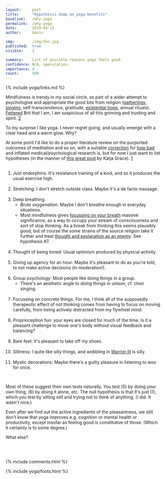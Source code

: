 ```yaml
---
layout:     post
title:      "Hypothesis dump on yoga benefits"
baselink:   /why-yoga
permalink:  /why-yoga
date:       2019-04-13
author:     Gavin

img:        /img/don.jpg
published:  true
visible:    1

summary:    List of possible reasons yoga feels good.
confidence: N/A, speculation.
importance: 4
count:      500
---
```


{%  include yoga/links.md     %}

Mindfulness is trendy in my social circle, as part of a wider attempt to psychologise and appropriate the good bits from religion (<a href="{{solstice}}">gatherings, singing</a>, self-transcendence, gratitude, <a href="{{xhope}}">existential hope</a>, annual rituals). <a href="{{fett}}">Fettered</a> Brit that I am, I am suspicious of all this grinning and trusting and spirit. <a href="#fn:2" id="fnref:2">2</a>

To my surprise I like yoga. I never regret going, and usually emerge with a clear head and a warm glow. Why?

At some point I'd like to do a proper literature review on the purported outcomes of meditation and so on, with a suitable <a href="{{edlin}}">correction</a> for <a href="{{ioan}}">how bad</a> and inflated medical/psychological research is, but for now I just want to list hypotheses (in the manner of <a href="{{grace}}">this great post</a> by Katja Grace). <a href="#fn:1" id="fnref:1">1</a><br><br>


1. <span class="b">Just endorphins</span>. It's resistance training of a kind, and so it produces the usual exercise high.<br><br>
3. <span class="b">Stretching</span>: I don't stretch outside class. Maybe it's a de facto massage.<br><br>
2. <span class="b">Deep breathing</span>. 
	* <i>Brute oxygenation</i>. Maybe I don't breathe enough in everyday situations.
	* Most mindfulness gives <a href="{{prana}}">focussing on your breath</a> massive significance, as a way to occupy your stream of consciousness and sort of stop thinking. As a <i>break</i> from thinking this seems plausibly good, but of course the some strains of the source religion take it further and treat <a href="{{chan}}">thought and explanation as an enemy</a>. See hypothesis \#7.<br><br>
4. <span class="b">Thought of being toned</span>: Usual optimism produced by physical activity.<br><br>
5. <span class="b">Giving up agency for an hour</span>: Maybe it's pleasant to do as you're told, to not make active decisions (in moderation!).<br><br>
6. <span class="b">Group psychology</span>: Most people like doing things in a group.
	* There's an aesthetic angle to doing things in unison, cf. choir singing.<br><br>
6. <span class="b">Focussing on concrete things</span>. For me, I think all of the supposedly therapeutic effect of not thinking comes from having to focus on moving carefully, from being actively distracted from my flywheel mind.<br><br>
7. <span class="b">Proprioception fun</span>: your eyes are closed for much of the time. Is it a pleasant challenge to move one's body without visual feedback and balancing?<br><br>
8. <span class="b">Bare feet</span>: It's pleasant to take off my shoes.<br><br>
9. <span class="b">Silliness</span>: I quite like silly things, and wobbling in <a href="{{wwiii}}">Warrior III</a> is silly.<br><br>
10. <span class="b">Mystic decorations</span>: Maybe there's a guilty pleasure in listening to woo for once.

<br>

Most of these suggest their own tests naturally. You test (5) by doing your own thing, (6) by doing it alone, etc. The null hypothesis is that it's just (1), which you test by sitting still and trying not to think of anything. (I did. It wasn't nice.)

Even after we find out the active ingredients of the pleasantness, we still don't know that yoga improves e.g. cognition or mental health or productivity, except insofar as feeling good is constitutive of those. (Which it certainly is to some degree.)

What else?

<br><br>

{%  include comments.html %}

{%  include yoga/foots.html %}


